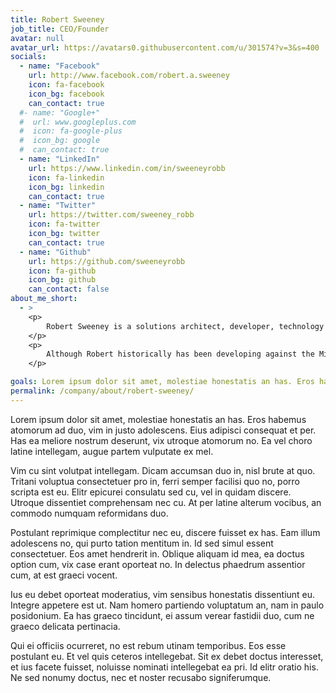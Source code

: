 ```yaml
---
title: Robert Sweeney
job_title: CEO/Founder
avatar: null
avatar_url: https://avatars0.githubusercontent.com/u/301574?v=3&s=400
socials:
  - name: "Facebook"
    url: http://www.facebook.com/robert.a.sweeney
    icon: fa-facebook
    icon_bg: facebook
    can_contact: true
  #- name: "Google+"
  #  url: www.googleplus.com
  #  icon: fa-google-plus
  #  icon_bg: google
  #  can_contact: true
  - name: "LinkedIn"
    url: https://www.linkedin.com/in/sweeneyrobb
    icon: fa-linkedin
    icon_bg: linkedin
    can_contact: true
  - name: "Twitter"
    url: https://twitter.com/sweeney_robb
    icon: fa-twitter
    icon_bg: twitter
    can_contact: true
  - name: "Github"
    url: https://github.com/sweeneyrobb
    icon: fa-github
    icon_bg: github
    can_contact: false
about_me_short:
  - >
    <p>
        Robert Sweeney is a solutions architect, developer, technology enthusiast, and proud father. Robert has been developing custom software professionally, for over 16 years. He started his facination with software working with the WIN32 API programming and Visual Basic 3.0. During his tenure with Dell Services Robert has held roles as a Technical Consultant, Senior Technical Advisor, and Principal Consultant, specializing in Custom .NET Development, SharePoint 2013, Office 365 and Windows Azure.
    </p>
    <p>
        Although Robert historically has been developing against the Microsoft stack, he enjoys learning about other platforms and technologies. He is also an advocate for small businesses and spends time helping out with his wife’s small business and assisting other small businesses with his founded services company Sophcon.
    </p>

goals: Lorem ipsum dolor sit amet, molestiae honestatis an has. Eros habemus atomorum ad duo, vim in justo adolescens. Eius adipisci consequat et per. Has ea meliore nostrum deserunt, vix utroque atomorum no. Ea vel choro latine intellegam, augue partem vulputate ex mel.
permalink: /company/about/robert-sweeney/
---
```


Lorem ipsum dolor sit amet, molestiae honestatis an has. Eros habemus atomorum ad duo, vim in justo adolescens. Eius adipisci consequat et per. Has ea meliore nostrum deserunt, vix utroque atomorum no. Ea vel choro latine intellegam, augue partem vulputate ex mel.

Vim cu sint volutpat intellegam. Dicam accumsan duo in, nisl brute at quo. Tritani voluptua consectetuer pro in, ferri semper facilisi quo no, porro scripta est eu. Elitr epicurei consulatu sed cu, vel in quidam discere. Utroque dissentiet comprehensam nec cu. At per latine alterum vocibus, an commodo numquam reformidans duo.

Postulant reprimique complectitur nec eu, discere fuisset ex has. Eam illum adolescens no, qui purto tation mentitum in. Id sed simul essent consectetuer. Eos amet hendrerit in. Oblique aliquam id mea, ea doctus option cum, vix case erant oporteat no. In delectus phaedrum assentior cum, at est graeci vocent.

Ius eu debet oporteat moderatius, vim sensibus honestatis dissentiunt eu. Integre appetere est ut. Nam homero partiendo voluptatum an, nam in paulo posidonium. Ea has graeco tincidunt, ei assum verear fastidii duo, cum ne graeco delicata pertinacia.

Qui ei officiis ocurreret, no est rebum utinam temporibus. Eos esse postulant eu. Et vel quis ceteros intellegebat. Sit ex debet doctus interesset, et ius facete fuisset, noluisse nominati intellegebat ea pri. Id elitr oratio his. Ne sed nonumy doctus, nec et noster recusabo signiferumque.
